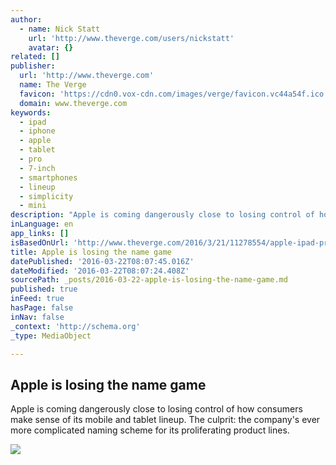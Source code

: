 ```yaml
---
author:
  - name: Nick Statt
    url: 'http://www.theverge.com/users/nickstatt'
    avatar: {}
related: []
publisher:
  url: 'http://www.theverge.com'
  name: The Verge
  favicon: 'https://cdn0.vox-cdn.com/images/verge/favicon.vc44a54f.ico'
  domain: www.theverge.com
keywords:
  - ipad
  - iphone
  - apple
  - tablet
  - pro
  - 7-inch
  - smartphones
  - lineup
  - simplicity
  - mini
description: "Apple is coming dangerously close to losing control of how consumers make sense of its mobile and tablet lineup. The culprit: the company's ever more complicated naming scheme for its proliferating product lines."
inLanguage: en
app_links: []
isBasedOnUrl: 'http://www.theverge.com/2016/3/21/11278554/apple-ipad-pro-iphone-se-confusing-product-names'
title: Apple is losing the name game
datePublished: '2016-03-22T08:07:45.016Z'
dateModified: '2016-03-22T08:07:24.408Z'
sourcePath: _posts/2016-03-22-apple-is-losing-the-name-game.md
published: true
inFeed: true
hasPage: false
inNav: false
_context: 'http://schema.org'
_type: MediaObject

---
```

<article style=""><h1>Apple is losing the name game</h1><p>Apple is coming dangerously close to losing control of how consumers make sense of its mobile and tablet lineup. The culprit: the company's ever more complicated naming scheme for its proliferating product lines.</p><img src="https://cdn2.vox-cdn.com/thumbor/oxE6ebN6v-Ood2z_wW7an6o1mv8=/0x308:4250x2699/1600x900/cdn0.vox-cdn.com/uploads/chorus_image/image/49135825/iphone-family-apple-product-photo.0.0.jpg" /></article>